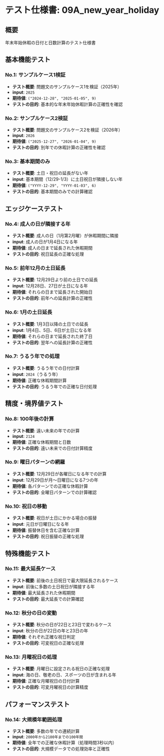 # テスト仕様書: 09A_new_year_holiday

## 概要
年末年始休暇の日付と日数計算のテスト仕様書

## 基本機能テスト

### No.1: サンプルケース1検証
- **テスト概要**: 問題文のサンプルケース1を検証（2025年）
- **input**: `2025`
- **期待値**: `("2024-12-28", "2025-01-05", 9)`
- **テストの目的**: 基本的な年末年始休暇計算の正確性を確認

### No.2: サンプルケース2検証
- **テスト概要**: 問題文のサンプルケース2を検証（2026年）
- **input**: `2026`
- **期待値**: `("2025-12-27", "2026-01-04", 9)`
- **テストの目的**: 別年での休暇計算の正確性を確認

### No.3: 基本期間のみ
- **テスト概要**: 土日・祝日の延長がない年
- **input**: 基本期間（12/29-1/3）に土日祝日が隣接しない年
- **期待値**: `("YYYY-12-29", "YYYY-01-03", 6)`
- **テストの目的**: 基本期間のみでの計算確認

## エッジケーステスト

### No.4: 成人の日が隣接する年
- **テスト概要**: 成人の日（1月第2月曜）が休暇期間に隣接
- **input**: 成人の日が1月4日になる年
- **期待値**: 成人の日まで延長された休暇期間
- **テストの目的**: 祝日延長の正確な処理

### No.5: 前年12月の土日延長
- **テスト概要**: 12月29日より前の土日での延長
- **input**: 12月28日、27日が土日になる年
- **期待値**: それらの日まで延長された開始日
- **テストの目的**: 前年への延長計算の正確性

### No.6: 1月の土日延長
- **テスト概要**: 1月3日以降の土日での延長
- **input**: 1月4日、5日、6日が土日になる年
- **期待値**: それらの日まで延長された終了日
- **テストの目的**: 翌年への延長計算の正確性

### No.7: うるう年での処理
- **テスト概要**: うるう年での日付計算
- **input**: `2024`（うるう年）
- **期待値**: 正確な休暇期間計算
- **テストの目的**: うるう年での正確な日付処理

## 精度・境界値テスト

### No.8: 100年後の計算
- **テスト概要**: 遠い未来の年での計算
- **input**: `2124`
- **期待値**: 正確な休暇期間と日数
- **テストの目的**: 遠い未来での日付計算精度

### No.9: 曜日パターンの網羅
- **テスト概要**: 12月29日が各曜日になる年での計算
- **input**: 12月29日が月～日曜日になる7つの年
- **期待値**: 各パターンでの正確な休暇計算
- **テストの目的**: 全曜日パターンでの計算確認

### No.10: 祝日の移動
- **テスト概要**: 祝日が土日にかかる場合の振替
- **input**: 元日が日曜日になる年
- **期待値**: 振替休日を含む正確な計算
- **テストの目的**: 祝日振替の正確な処理

## 特殊機能テスト

### No.11: 最大延長ケース
- **テスト概要**: 前後の土日祝日で最大限延長されるケース
- **input**: 前後に多数の土日祝日が隣接する年
- **期待値**: 最大延長された休暇期間
- **テストの目的**: 最大延長での計算確認

### No.12: 秋分の日の変動
- **テスト概要**: 秋分の日が22日と23日で変わるケース
- **input**: 秋分の日が22日の年と23日の年
- **期待値**: それぞれ正確な祝日判定
- **テストの目的**: 可変祝日の正確な処理

### No.13: 月曜祝日の処理
- **テスト概要**: 月曜日に設定される祝日の正確な処理
- **input**: 海の日、敬老の日、スポーツの日が含まれる年
- **期待値**: 正確な月曜祝日の日付計算
- **テストの目的**: 可変月曜祝日の計算精度

## パフォーマンステスト

### No.14: 大規模年範囲処理
- **テスト概要**: 多数の年での連続計算
- **input**: `2000年から2100年までの100年間`
- **期待値**: 全年での正確な休暇計算（処理時間3秒以内）
- **テストの目的**: 大規模データでの処理効率と正確性